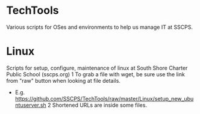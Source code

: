 # TechTools
Various scripts for OSes and environments to help us manage IT at SSCPS.

# Linux
Scripts for setup, configure, maintenance of linux at South Shore Charter Public School (sscps.org)
1 To grab a file with wget, be sure use the link from "raw" button when looking at file details.
  * E.g. https://github.com/SSCPS/TechTools/raw/master/Linux/setup_new_ubuntuserver.sh
2 Shortened URLs are inside some files.

